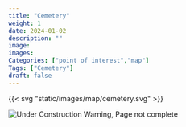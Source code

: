 ```yaml
---
title: "Cemetery"
weight: 1
date: 2024-01-02
description: ""
image: 
images: 
Categories: ["point of interest","map"]
Tags: ["Cemetery"]
draft: false
--- 
```



<!-- ![LOC PIC]() -->

{{< svg "static/images/map/cemetery.svg" >}}

![Under Construction Warning, Page not complete](/images/under_construction.png)

<!-- <hr style="background-color: #28b44c" size=8>

### CaseBook Items

- [URL](/)

<hr style="background-color: #28b44c" size=8>

### Quests

- [URL](/) -->